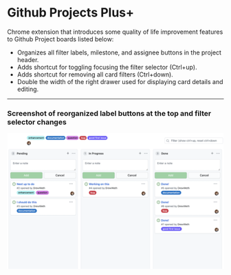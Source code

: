 # Github Projects Plus+


Chrome extension that introduces some quality of life improvement features to Github Project boards listed below:
 * Organizes all filter labels, milestone, and assignee buttons in the project header.
 * Adds shortcut for toggling focusing the filter selector (Ctrl+up).
 * Adds shortcut for removing all card filters (Ctrl+down).
 * Double the width of the right drawer used for displaying card details and editing.

---

### Screenshot of reorganized label buttons at the top and filter selector changes

![github project board improvements](https://github.com/DrewWeth/github-projects-plus/blob/main/screenshots/pic-1280.png?raw=true)
